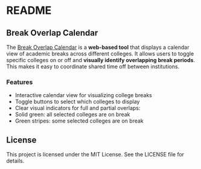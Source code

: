 # README
## Break Overlap Calendar
The [Break Overlap Calendar](https://dishamaheshwari1.github.io/college-break-overlaps/) is a **web-based tool** that displays a calendar view of academic breaks across different colleges. It allows users to toggle specific colleges on or off and **visually identify overlapping break periods**. This makes it easy to coordinate shared time off between institutions.
### Features
- Interactive calendar view for visualizing college breaks
- Toggle buttons to select which colleges to display
- Clear visual indicators for full and partial overlaps:
- Solid green: all selected colleges are on break
- Green stripes: some selected colleges are on break
## License
This project is licensed under the MIT License. See the LICENSE file for details.
